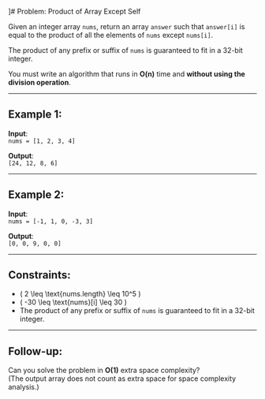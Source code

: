 ]# Problem: Product of Array Except Self

Given an integer array `nums`, return an array `answer` such that `answer[i]` is equal to the product of all the elements of `nums` except `nums[i]`.

The product of any prefix or suffix of `nums` is guaranteed to fit in a 32-bit integer.

You must write an algorithm that runs in **O(n)** time and **without using the division operation**.

---

## Example 1:

**Input**:  
`nums = [1, 2, 3, 4]`

**Output**:  
`[24, 12, 8, 6]`

---

## Example 2:

**Input**:  
`nums = [-1, 1, 0, -3, 3]`

**Output**:  
`[0, 0, 9, 0, 0]`

---

## Constraints:

- \( 2 \leq \text{nums.length} \leq 10^5 \)
- \( -30 \leq \text{nums}[i] \leq 30 \)
- The product of any prefix or suffix of `nums` is guaranteed to fit in a 32-bit integer.

---

## Follow-up:

Can you solve the problem in **O(1)** extra space complexity?  
(The output array does not count as extra space for space complexity analysis.)
